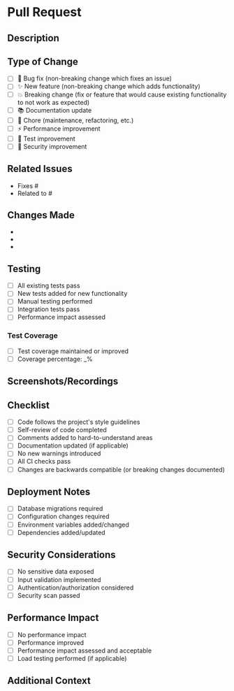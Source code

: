 # Pull Request

## Description
<!-- Provide a brief description of the changes in this PR -->

## Type of Change
<!-- Mark relevant options with an "x" -->
- [ ] 🐛 Bug fix (non-breaking change which fixes an issue)
- [ ] ✨ New feature (non-breaking change which adds functionality)
- [ ] 💥 Breaking change (fix or feature that would cause existing functionality to not work as expected)
- [ ] 📚 Documentation update
- [ ] 🔧 Chore (maintenance, refactoring, etc.)
- [ ] ⚡ Performance improvement
- [ ] 🧪 Test improvement
- [ ] 🔐 Security improvement

## Related Issues
<!-- Link to related issues using "Fixes #123" or "Closes #123" -->
- Fixes #
- Related to #

## Changes Made
<!-- List the specific changes made in this PR -->
- 
- 
- 

## Testing
<!-- Describe the tests you ran to verify your changes -->
- [ ] All existing tests pass
- [ ] New tests added for new functionality
- [ ] Manual testing performed
- [ ] Integration tests pass
- [ ] Performance impact assessed

### Test Coverage
<!-- Include test coverage information if applicable -->
- [ ] Test coverage maintained or improved
- [ ] Coverage percentage: _%

## Screenshots/Recordings
<!-- Add screenshots or recordings if applicable -->

## Checklist
<!-- Mark completed items with an "x" -->
- [ ] Code follows the project's style guidelines
- [ ] Self-review of code completed
- [ ] Comments added to hard-to-understand areas
- [ ] Documentation updated (if applicable)
- [ ] No new warnings introduced
- [ ] All CI checks pass
- [ ] Changes are backwards compatible (or breaking changes documented)

## Deployment Notes
<!-- Any special deployment considerations -->
- [ ] Database migrations required
- [ ] Configuration changes required
- [ ] Environment variables added/changed
- [ ] Dependencies added/updated

## Security Considerations
<!-- Any security implications of this change -->
- [ ] No sensitive data exposed
- [ ] Input validation implemented
- [ ] Authentication/authorization considered
- [ ] Security scan passed

## Performance Impact
<!-- Describe any performance implications -->
- [ ] No performance impact
- [ ] Performance improved
- [ ] Performance impact assessed and acceptable
- [ ] Load testing performed (if applicable)

## Additional Context
<!-- Add any other context about the pull request here -->